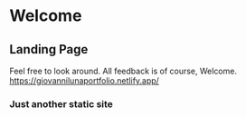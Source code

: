 # Welcome
## Landing Page
Feel free to look around.
All feedback is of course, Welcome.
https://giovannilunaportfolio.netlify.app/
### Just another static site
